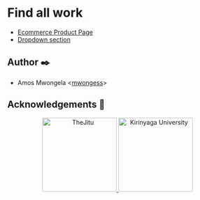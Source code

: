 # Find all work

- [Ecommerce Product Page](./ecommerce-product-page/)
- [Dropdown section](./intro-section-with-dropdown-navigation-main/)
## Author :black_nib:

* Amos Mwongela <[mwongess](https://github.com/mwongess)>
## Acknowledgements :pray:

<p align="center">
<a href="https://thejitu.com/">
<img src="https://thejitu.com/wp-content/themes/JITU2.0theme/img/logo-jitu-red.svg" width="170" alt="TheJitu">
</a>
<a href="https://www.kyu.ac.ke/">
  <img src="https://www.kyu.ac.ke/images/kyu_logo2.png" width="170" alt="Kirinyaga University">
</a>
</p>

